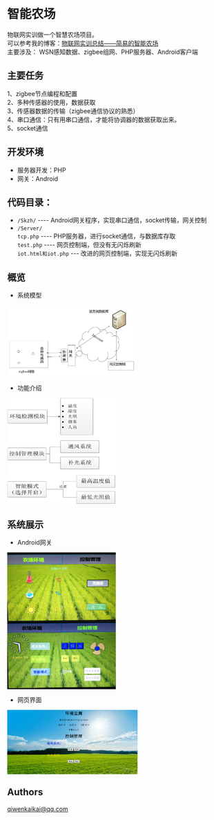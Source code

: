 
# 智能农场
物联网实训做一个智慧农场项目。  
可以参考我的博客：[物联网实训总结——简易的智能农场](https://blog.csdn.net/kevinbetterq/article/details/52027651)  
主要涉及： WSN感知数据、zigbee组网、PHP服务器、Android客户端 

## 主要任务
1、zigbee节点编程和配置  
2、多种传感器的使用，数据获取  
3、传感器数据的传输（zigbee通信协议的熟悉）  
4、串口通信：只有用串口通信，才能将协调器的数据获取出来。  
5、socket通信 

## 开发环境
- 服务器开发：PHP
- 网关：Android 

## 代码目录：  
- `/Skzh/` ---- Android网关程序，实现串口通信，socket传输，网关控制  
- `/Server/`  
  `tcp.php` ---- PHP服务器，进行socket通信，与数据库存取  
  `test.php` ---- 网页控制端，但没有无闪烁刷新  
  `iot.html和iot.php` --- 改进的网页控制端，实现无闪烁刷新  

## 概览
* 系统模型

<img src="images/sysArch.png" width = 60% height = 60% div align=center />

* 功能介绍

<img src="images/function.png" width = 50% height = 30% div align=center />

## 系统展示
- Android网关

<img src="images/show1.png" width = 50% height = 50% div align=center />

<img src="images/show2.png" width = 50% height = 50% div align=center />

- 网页界面

<img src="images/show3.png" width = 60% height = 60% div align=center />

## Authors
qiwenkaikai@qq.com
